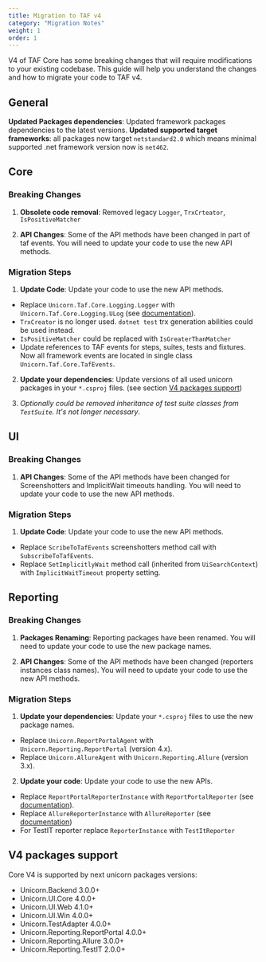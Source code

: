 ```yaml
---
title: Migration to TAF v4
category: "Migration Notes"
weight: 1
order: 1
---
```


V4 of TAF Core has some breaking changes that will require modifications to your existing codebase. This guide will help you understand the changes and how to migrate your code to TAF v4.

## General

**Updated Packages dependencies**: Updated framework packages dependencies to the latest versions.
**Updated supported target frameworks**: all packages now target `netstandard2.0` which means minimal supported .net framework version now is `net462`.

## Core

### Breaking Changes

1. **Obsolete code removal**: Removed legacy `Logger`, `TrxCrteator`, `IsPositiveMatcher`

2. **API Changes**: Some of the API methods have been changed in part of taf events. You will need to update your code to use the new API methods.

### Migration Steps

1. **Update Code**: Update your code to use the new API methods.
 - Replace `Unicorn.Taf.Core.Logging.Logger` with `Unicorn.Taf.Core.Logging.ULog` (see [documentation](../../core/logging/)).
 - `TrxCreator` is no longer used. `dotnet test` trx generation abilities could be used instead.
 - `IsPositiveMatcher` could be replaced with `IsGreaterThanMatcher`
 - Update references to TAF events for steps, suites, tests and fixtures. Now all framework events are located in single class `Unicorn.Taf.Core.TafEvents`.

2. **Update your dependencies**: Update versions of all used unicorn packages in your `*.csproj` files. (see section [V4 packages support](#v4-packages-support))

3. _Optionally could be removed inheritance of test suite classes from `TestSuite`. It's not longer necessary_.

## UI

### Breaking Changes

1. **API Changes**: Some of the API methods have been changed for Screenshotters and ImplicitWait timeouts handling. You will need to update your code to use the new API methods.

### Migration Steps

1. **Update Code**: Update your code to use the new API methods.
 - Replace `ScribeToTafEvents` screenshotters method call with `SubscribeToTafEvents`.
 - Replace `SetImplicitlyWait` method call (inherited from `UiSearchContext`) with `ImplicitWaitTimeout` property setting.


## Reporting

### Breaking Changes

1. **Packages Renaming**: Reporting packages have been renamed. You will need to update your code to use the new package names.

2. **API Changes**: Some of the API methods have been changed (reporters instances class names). You will need to update your code to use the new API methods.

### Migration Steps

1. **Update your dependencies**: Update your `*.csproj` files to use the new package names.
 - Replace `Unicorn.ReportPortalAgent` with `Unicorn.Reporting.ReportPortal` (version 4.x).
 - Replace `Unicorn.AllureAgent` with `Unicorn.Reporting.Allure` (version 3.x).

2. **Update your code**: Update your code to use the new APIs.
 - Replace `ReportPortalReporterInstance` with `ReportPortalReporter` (see [documentation](../../reporting/report-portal-integration/)).
 - Replace `AllureReporterInstance` with `AllureReporter` (see [documentation](../../reporting/allure-report-integration/))
 - For TestIT reporter replace `ReporterInstance` with `TestItReporter`

## V4 packages support
Core V4 is supported by next unicorn packages versions:
 - Unicorn.Backend 3.0.0+
 - Unicorn.UI.Core 4.0.0+
 - Unicorn.UI.Web 4.1.0+
 - Unicorn.UI.Win 4.0.0+
 - Unicorn.TestAdapter 4.0.0+
 - Unicorn.Reporting.ReportPortal 4.0.0+
 - Unicorn.Reporting.Allure 3.0.0+
 - Unicorn.Reporting.TestIT 2.0.0+
